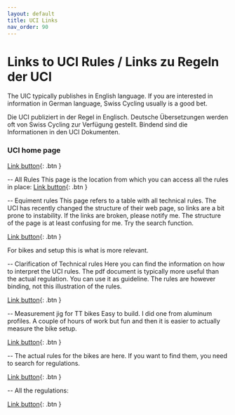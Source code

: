```yaml
---
layout: default
title: UCI Links
nav_order: 90
---
```


# Links to UCI Rules / Links zu Regeln der UCI
The UIC typically publishes in English language. If you are interested in information in German language, Swiss Cycling usually is a good bet.

Die UCI publiziert in der Regel in Englisch. Deutsche Übersetzungen werden oft von Swiss Cycling zur Verfügung gestellt. Bindend sind die Informationen in den UCI Dokumenten.

### UCI home page
[Link button](https://www.uci.org){: .btn }

-- All Rules
This page is the location from which you can access all the rules in place:
[Link button](https://assets.ctfassets.net/761l7gh5x5an/wQympSG6EWlKq6o6HKw9E/ebb81ba6b3212a241f131dbed95226a3/1-GEN-20230220-E.pdf){: .btn }

-- Equiment rules 
This page refers to a table with all technical rules. The UCI has recently changed the structure of their web page, so links are a bit prone to instability. If the links are broken, please notify me. The structure of the page is at least confusing for me. Try the search function.

[Link button](https://assets.ctfassets.net/761l7gh5x5an/wQympSG6EWlKq6o6HKw9E/ebb81ba6b3212a241f131dbed95226a3/1-GEN-20230220-E.pdf){: .btn }


For bikes and setup this is what is more relevant.

-- Clarification of Technical rules 
Here you can find the information on how to interpret the UCI rules. The pdf document is typically more useful than the actual regulation. You can use it as guideline. The rules are however binding, not this illustration of the rules.

[Link button]((https://assets.ctfassets.net/761l7gh5x5an/6cmP3f8KY4mTfI6hAYCduP/bc302478704fbb84db10f47571a8a45c/Clarification_Guide_of_the_UCI_Technical_Regulation_-_20230126_-_ENG.pdf)){: .btn }

-- Measurement jig for TT bikes 
Easy to build. I did one from aluminum profiles. A couple of hours of work but fun and then it is easier to actually measure the bike setup. 

[Link button](https://assets.ctfassets.net/761l7gh5x5an/1L97MeBmjVB12JHfJx5k5u/1bad025439e0f29d8a7b4f988f44bdb8/equipment-bicyclemeasuringjig-eng_english.pdf){: .btn }

-- The actual rules for the bikes are here. If you want to find them, you need to search for regulations.

[Link button](https://assets.ctfassets.net/761l7gh5x5an/wQympSG6EWlKq6o6HKw9E/3e1b6d0c106026312ad97c2a16ca150b/1-GEN-20220128-E.pdf){: .btn }

-- All the regulations:

[Link button](https://www.uci.org/regulations/3MyLDDrwJCJJ0BGGOFzOat#part-i-general-organisation-of-cycling-as-a-sport){: .btn }

